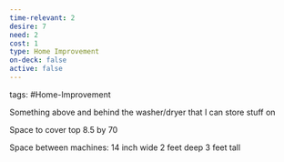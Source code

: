 ```yaml
---
time-relevant: 2
desire: 7
need: 2
cost: 1
type: Home Improvement
on-deck: false
active: false
---
```

tags: #Home-Improvement 

Something above and behind the washer/dryer that I can store stuff on

Space to cover top
8.5 by 70

Space between machines:
14 inch wide
2 feet deep
3 feet tall
